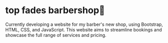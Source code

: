 # top fades barbershop💈
Currently developing a website for my barber's new shop, using Bootstrap, HTML, CSS, and JavaScript. This website aims to streamline bookings and showcase the full range of services and pricing.
